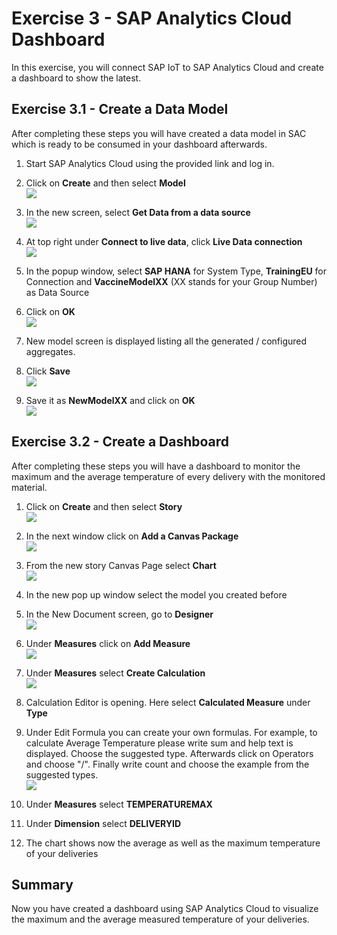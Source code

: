 # Exercise 3 - SAP Analytics Cloud Dashboard

In this exercise, you will connect SAP IoT to SAP Analytics Cloud and create a dashboard to show the latest.

## Exercise 3.1 - Create a Data Model

After completing these steps you will have created a data model in SAC which is ready to be consumed in your dashboard afterwards.

1.	Start SAP Analytics Cloud using the provided link and log in.

2. Click on <b>Create</b> and then select <b>Model</b>
<br>![](/exercises/ex3/images/createModel1.png)

3.	In the new screen, select <b>Get Data from a data source</b>
<br>![](/exercises/ex3/images/createModel2.png)

4. At top right under <b>Connect to live data</b>, click <b>Live Data connection</b>
<br>![](/exercises/ex3/images/createModel3.png)


5.	In the popup window, select <b>SAP HANA</b> for System Type, <b>TrainingEU</b> for Connection and <b>VaccineModelXX</b> (XX stands for your Group Number) as Data Source

6.	Click on <b>OK</b>
<br>![](/exercises/ex3/images/createModel4.png)

7.	New model screen is displayed listing all the generated / configured aggregates.
8.	Click <b>Save</b>
<br>![](/exercises/ex3/images/createModel5.png)

9.	Save it as <b>NewModelXX</b> and click on <b>OK</b>
<br>![](/exercises/ex3/images/createModel6.png)



## Exercise 3.2 - Create a Dashboard

After completing these steps you will have a dashboard to monitor the maximum and the average temperature of every delivery with the monitored material.

1.	Click on <b>Create</b> and then select <b>Story</b>
<br>![](/exercises/ex3/images/createDashboard1.png)

2.	In the next window click on <b>Add a Canvas Package</b>
<br>![](/exercises/ex3/images/createDashboard2.png)

3.	From the new story Canvas Page select <b>Chart</b>
<br>![](/exercises/ex3/images/createDashboard3.png)

4.	In the new pop up window select the model you created before

5.	In the New Document screen, go to <b>Designer</b>
<br>![](/exercises/ex3/images/createDashboard4.png)

6.	Under <b>Measures</b> click on <b>Add Measure</b>
<br>![](/exercises/ex3/images/createDashboard5.png)

7.	Under <b>Measures</b> select <b>Create Calculation</b>
<br>![](/exercises/ex3/images/createDashboard6.png)

8. Calculation Editor is opening. Here select <b>Calculated Measure</b> under <b>Type</b>

9.	Under Edit Formula you can create your own formulas. For example, to calculate Average Temperature please write sum and help text is displayed. Choose the suggested type. Afterwards click on Operators and choose "/". Finally write count and choose the example from the suggested types.
<br>![](/exercises/ex3/images/createDashboard7.png)

10.	Under <b>Measures</b> select <b>TEMPERATUREMAX</b>

11. Under <b>Dimension</b> select <b>DELIVERYID</b>

12. The chart shows now the average as well as the maximum temperature of your deliveries

## Summary

Now you have created a dashboard using SAP Analytics Cloud to visualize the maximum and the average measured temperature of your deliveries.
